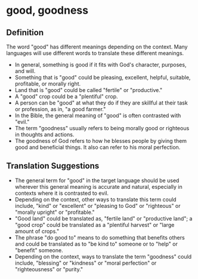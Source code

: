 # good, goodness

## Definition

The word "good" has different meanings depending on the context. Many languages will use different words to translate these different meanings.

* In general, something is good if it fits with God's character, purposes, and will.
* Something that is "good" could be pleasing, excellent, helpful, suitable, profitable, or morally right.
* Land that is "good" could be called "fertile" or "productive."
* A "good" crop could be a "plentiful" crop.
* A person can be "good" at what they do if they are skillful at their task or profession, as in, "a good farmer."
* In the Bible, the general meaning of "good" is often contrasted with "evil."
* The term "goodness" usually refers to being morally good or righteous in thoughts and actions.
* The goodness of God refers to how he blesses people by giving them good and beneficial things. It also can refer to his moral perfection.


## Translation Suggestions



* The general term for "good" in the target language should be used wherever this general meaning is accurate and natural, especially in contexts where it is contrasted to evil.
* Depending on the context, other ways to translate this term could include, "kind" or "excellent" or "pleasing to God" or "righteous" or "morally upright" or "profitable."
* "Good land" could be translated as, "fertile land" or "productive land"; a "good crop" could be translated as a "plentiful harvest" or "large amount of crops."
* The phrase "do good to" means to do something that benefits others and could be translated as to "be kind to" someone or to "help" or "benefit" someone.
* Depending on the context, ways to translate the term "goodness" could include, "blessing" or "kindness" or "moral perfection" or "righteousness" or "purity."